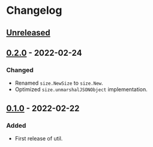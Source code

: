 # Changelog

## [Unreleased]

## [0.2.0] - 2022-02-24
### Changed
- Renamed `size.NewSize` to `size.New`.
- Optimized `size.unmarshalJSONObject` implementation.

## [0.1.0] - 2022-02-22
### Added
- First release of util.

[Unreleased]: https://github.com/livesport-tv/util/compare/v0.2.0...master
[0.2.0]: https://github.com/livesport-tv/util/compare/v0.1.0...v0.2.0
[0.1.0]: https://github.com/livesport-tv/util/releases/tag/v0.1.0

